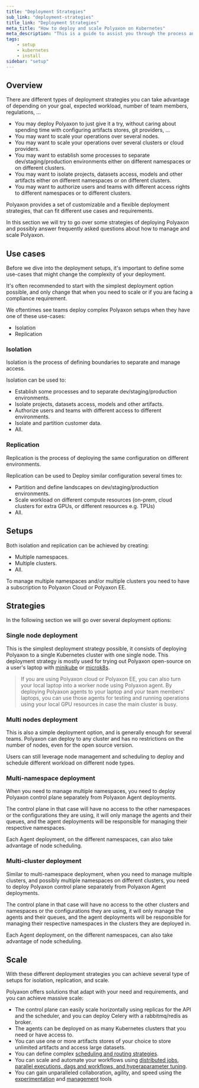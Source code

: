 ```yaml
---
title: "Deployment Strategies"
sub_link: "deployment-strategies"
title_link: "Deployment Strategies"
meta_title: "How to deploy and scale Polyaxon on Kubernetes"
meta_description: "This is a guide to assist you through the process and strategies of deploying and scaling a Polyaxon."
tags:
    - setup
    - kubernetes
    - install
sidebar: "setup"
---
```


## Overview

There are different types of deployment strategies you can take advantage of depending on your goal, expected workload, number of team members, regulations, ...
  * You may deploy Polyaxon to just give it a try, without caring about spending time with configuring artifacts stores, git providers, ...
  * You may want to scale your operations over several nodes.
  * You may want to scale your operations over several clusters or cloud providers.
  * You may want to establish some processes to separate dev/staging/production environments either on different namespaces or on different clusters.
  * You may want to isolate projects, datasets access, models and other artifacts either on different namespaces or on different clusters.
  * You may want to authorize users and teams with different access rights to different namespaces or to different clusters.

Polyaxon provides a set of customizable and a flexible deployment strategies, that can fit different use cases and requirements.

In this section we will try to go over some strategies of deploying Polyaxon and possibly answer frequently asked questions about how to manage and scale Polyaxon.

## Use cases

Before we dive into the deployment setups, it's important to define some use-cases that might change the complexity of your deployment.

It's often recommended to start with the simplest deployment option possible, and only change that when you need to scale or if you are facing a compliance requirement.

We oftentimes see teams deploy complex Polyaxon setups when they have one of these use-cases:
 * Isolation
 * Replication
 
### Isolation

Isolation is the process of defining boundaries to separate and manage access.

Isolation can be used to:
  
  * Establish some processes and to separate dev/staging/production environments.
  * Isolate projects, datasets access, models and other artifacts.
  * Authorize users and teams with different access to different environments.
  * Isolate and partition customer data. 
  * All.


### Replication

Replication is the process of deploying the same configuration on different environments.

Replication can be used to Deploy similar configuration several times to:
  
  * Partition and define landscapes on dev/staging/production environments.
  * Scale workload on different compute resources (on-prem, cloud clusters for extra GPUs, or different resources e.g. TPUs)
  * All.


## Setups

Both isolation and replication can be achieved by creating:

  * Multiple namespaces.
  * Multiple clusters.
  * All.

To manage multiple namespaces and/or multiple clusters you need to have a subscription to Polyaxon Cloud or Polyaxon EE. 

## Strategies 

In the following section we will go over several deployment options: 

### Single node deployment

This is the simplest deployment strategy possible, it consists of deploying Polyaxon to a single Kubernetes cluster with one single node.
This deployment strategy is mostly used for trying out Polyaxon open-source on a user's laptop with [minikube](https://github.com/kubernetes/minikube) or [microk8s](https://microk8s.io/).

> If you are using Polyaxon cloud or Polyaxon EE, you can also turn your local laptop into a worker node using Polyaxon agent. 
By deploying Polyaxon agents to your laptop and your team members' laptops, you can use those agents for 
testing and running operations using your local GPU resources in case the main cluster is busy.  

### Multi nodes deployment

This is also a simple deployment option, and is generally enough for several teams. 
Polyaxon can deploy to any cluster and has no restrictions on the number of nodes, even for the open source version. 

Users can still leverage node management and scheduling to deploy and schedule different workload on different node types.

### Multi-namespace deployment

When you need to manage multiple namespaces, you need to deploy Polyaxon control plane separately from Polyaxon Agent deployments.

The control plane in that case will have no access to the other namespaces or the configurations they are using, 
it will only manage the agents and their queues, and the agent deployments will be responsible for managing their respective namespaces.

Each Agent deployment, on  the different namespaces, can also take advantage of node scheduling.

### Multi-cluster deployment

Similar to multi-namespace deployment, when you need to manage multiple clusters, and possibly multiple namespaces on different clusters, 
you need to deploy Polyaxon control plane separately from Polyaxon Agent deployments.

The control plane in that case will have no access to the other clusters and namespaces or the configurations they are using, 
it will only manage the agents and their queues, and the agent deployments will be responsible for managing their respective namespaces in the clusters they are deployed in.

Each Agent deployment, on  the different namespaces, can also take advantage of node scheduling.

## Scale

With these different deployment strategies you can achieve several type of setups for isolation, replication, and scale.

Polyaxon offers solutions that adapt with your need and requirements, and you can achieve massive scale:
 
 * The control plane can easily scale horizontally using replicas for the API and the scheduler, and you can deploy Celery with a rabbitmq/redis as broker.
 * The agents can be deployed on as many Kubernetes clusters that you need or have access to.
 * You can use one or more artifacts stores of your choice to store unlimited artifacts and access large datasets.
 * You can define complex [scheduling and routing strategies](/docs/core/scheduling-strategies/).
 * You can scale and automate your workflows using [distributed jobs](/docs/experimentation/distributed/), [parallel executions, dags and workflows, and hyperaparameter tuning](/docs/automation/).
 * You can gain unparalleled collaboration, agility, and speed using the [experimentation](/docs/experimentation/) and [management](/docs/management/) tools
